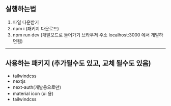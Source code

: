 ## 실행하는법

1. 파일 다운받기
2. npm i (패키지 다운로드)
3. npm run dev (개발모드로 들어가기 브라우저 주소 localhost:3000 에서 개발하면됨)

---

## 사용하는 패키지 (추가될수도 있고, 교체 될수도 있음)

- tailwindcss
- nextjs
- next-auth(개발용으로만)
- material icon (ui 용)
- tailwindcss
